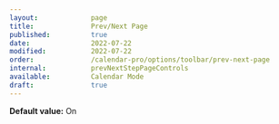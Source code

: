 ```yaml
---
layout:             page
title:              Prev/Next Page
published:          true
date:               2022-07-22
modified:           2022-07-22
order:              /calendar-pro/options/toolbar/prev-next-page
internal:           prevNextStepPageControls
available:          Calendar Mode
draft:              true
---
```

**Default value:** On
